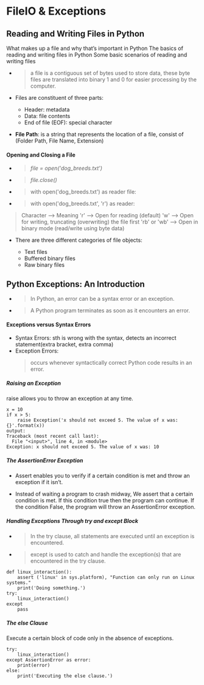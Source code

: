# FileIO & Exceptions

## Reading and Writing Files in Python

What makes up a file and why that’s important in Python
The basics of reading and writing files in Python
Some basic scenarios of reading and writing files

- > a file is a contiguous set of bytes used to store data, these byte files are translated into binary 1 and 0 for easier processing by the computer.

- Files are constituent of three parts:

  - Header: metadata
  - Data: file contents
  - End of file (EOF): special character

- **File Path**: is a string that represents the location of a file, consist of (Folder Path, File Name, Extension)

#### Opening and Closing a File

- > _file = open('dog_breeds.txt')_
- > _file.close()_
- > with open('dog_breeds.txt') as reader file:
- > with open('dog_breeds.txt', 'r') as reader:

> Character --> Meaning
> 'r' --> Open for reading (default)
> 'w' --> Open for writing, truncating (overwriting) the file first
> 'rb' or 'wb' --> Open in binary mode (read/write using byte data)

- There are three different categories of file objects:

  - Text files
  - Buffered binary files
  - Raw binary files

## Python Exceptions: An Introduction

- > In Python, an error can be a syntax error or an exception.
- > A Python program terminates as soon as it encounters an error.

#### Exceptions versus Syntax Errors

- Syntax Errors: sth is wrong with the syntax, detects an incorrect statement(extra bracket, extra comma)
- Exception Errors:
  > occurs whenever syntactically correct Python code results in an error.

##### Raising an Exception

raise allows you to throw an exception at any time.

```
x = 10
if x > 5:
    raise Exception('x should not exceed 5. The value of x was: {}'.format(x))
output:
Traceback (most recent call last):
  File "<input>", line 4, in <module>
Exception: x should not exceed 5. The value of x was: 10

```

##### The AssertionError Exception

- Assert enables you to verify if a certain condition is met and throw an exception if it isn’t.

- Instead of waiting a program to crash midway, We assert that a certain condition is met.
  If this condition true then the program can continue. If the condition False, the program will throw an AssertionError exception.

##### Handling Exceptions Through try and except Block

- > In the try clause, all statements are executed until an exception is encountered.
- > except is used to catch and handle the exception(s) that are encountered in the try clause.

```
def linux_interaction():
    assert ('linux' in sys.platform), "Function can only run on Linux systems."
    print('Doing something.')
try:
    linux_interaction()
except
    pass
```

##### The else Clause

Execute a certain block of code only in the absence of exceptions.

```
try:
    linux_interaction()
except AssertionError as error:
    print(error)
else:
    print('Executing the else clause.')
```
